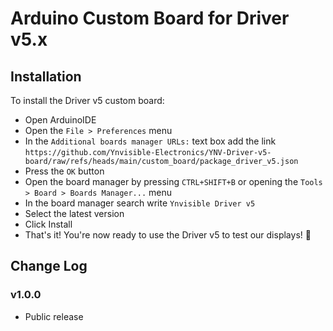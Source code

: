 # Arduino Custom Board for Driver v5.x

## Installation

To install the Driver v5 custom board:

- Open ArduinoIDE
- Open the `File > Preferences` menu
- In the `Additional boards manager URLs:` text box add the link `https://github.com/Ynvisible-Electronics/YNV-Driver-v5-board/raw/refs/heads/main/custom_board/package_driver_v5.json`
- Press the `OK` button
- Open the board manager by pressing `CTRL+SHIFT+B` or opening the `Tools > Board > Boards Manager...` menu
- In the board manager search write `Ynvisible Driver v5`
- Select the latest version
- Click Install
- That's it! You're now ready to use the Driver v5 to test our displays! 🎉

## Change Log

### v1.0.0

- Public release
